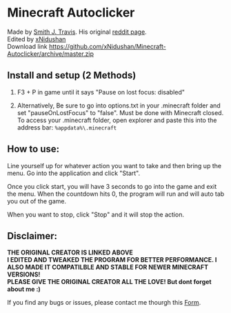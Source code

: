 # Minecraft Autoclicker
Made by [Smith J. Travis](https://github.com/smith-j-travis/). His original [reddit page](https://www.reddit.com/r/Minecraft/comments/69eq3q/pc_simple_autoclicker_that_can_be_used_in_the/).
<br>Edited by [xNidushan](https://github.com/xNidushan)
<br>Download link https://github.com/xNidushan/Minecraft-Autoclicker/archive/master.zip
## Install and setup (2 Methods)
1) F3 + P in game until it says "Pause on lost focus: disabled"

2) Alternatively, Be sure to go into options.txt in your .minecraft folder and set "pauseOnLostFocus" to "false". Must be done with Minecraft closed. To access your .minecraft folder, open explorer and paste this into the address bar: `%appdata%\.minecraft`

## How to use:
Line yourself up for whatever action you want to take and then bring up the menu. Go into the application and click "Start".

Once you click start, you will have 3 seconds to go into the game and exit the menu. When the countdown hits 0, the program will run and will auto tab you out of the game.

When you want to stop, click "Stop" and it will stop the action.

## Disclaimer:
**THE ORIGINAL CREATOR IS LINKED ABOVE<br>I EDITED AND TWEAKED THE PROGRAM FOR BETTER PERFORMANCE. I ALSO MADE IT COMPATILBLE AND STABLE FOR NEWER MINECRAFT VERSIONS! <br>PLEASE GIVE THE ORIGINAL CREATOR ALL THE LOVE! But dont forget about me :)**

If you find any bugs or issues, please contact me thourgh this [Form](https://sites.google.com/view/nidushan/contact). 
